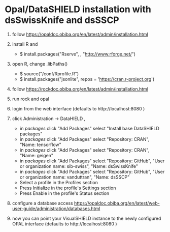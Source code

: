 # Opal/DataSHIELD installation with dsSwissKnife and dsSSCP

1. follow https://opaldoc.obiba.org/en/latest/admin/installation.html

2. install R and 
   * $ install.packages("Rserve", , "http://www.rforge.net/")

3. open R, change .libPaths()
   * $ source("<rock-home>/conf/Rprofile.R")
   * $ install.packages("jsonlite", repos = 'https://cran.r-project.org')

4. follow https://rockdoc.obiba.org/en/latest/admin/installation.html

5. run rock and opal

6. login from the web interface (defaults to http://localhost:8080 )

7. click Administration -> DataHIELD , 
   * in *packages* click "Add Packages" select "Install base DataSHIELD packages"
   * in *packages* click "Add Packages" select "Repository: CRAN", "Name: tensorflow"
   * in *packages* click "Add Packages" select "Repository: CRAN", "Name: geigen"
   * in *packages* click "Add Packages" select "Repository: GitHub", "User or organization name: sib-swiss", "Name: dsSwissKnife"
   * in *packages* click "Add Packages" select "Repository: GitHub", "User or organization name: vanduttran", "Name: dsSSCP"
   * Select a profile in the Profiles section
   * Press Initialize in the profile's Settings section
   * Press Enable in the profile's Status section
8. configure a database access 
   https://opaldoc.obiba.org/en/latest/web-user-guide/administration/databases.html

9. now you can point your VisualSHIELD instance to the newly configured OPAL interface (defaults to http://localhost:8080 )
